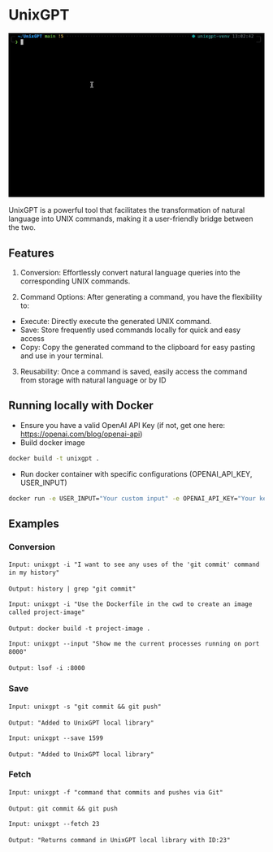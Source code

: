 # UnixGPT

![image](assets/demo.gif)

UnixGPT is a powerful tool that facilitates the transformation of natural language into UNIX commands, making it a user-friendly bridge between the two.

## Features
1. Conversion: Effortlessly convert natural language queries into the corresponding UNIX commands.

2. Command Options: After generating a command, you have the flexibility to:
- Execute: Directly execute the generated UNIX command.
- Save: Store frequently used commands locally for quick and easy access
- Copy: Copy the generated command to the clipboard for easy pasting and use in your terminal.

3. Reusability: Once a command is saved, easily access the command from storage with natural language or by ID

## Running locally with Docker

- Ensure you have a valid OpenAI API Key (if not, get one here: https://openai.com/blog/openai-api)
- Build docker image

```bash
docker build -t unixgpt .
```

- Run docker container with specific configurations (OPENAI_API_KEY, USER_INPUT)

```bash
docker run -e USER_INPUT="Your custom input" -e OPENAI_API_KEY="Your key here" unixgpt
```

## Examples

### Conversion

```
Input: unixgpt -i "I want to see any uses of the 'git commit' command in my history"

Output: history | grep "git commit"
```

```
Input: unixgpt -i "Use the Dockerfile in the cwd to create an image called project-image"

Output: docker build -t project-image .
```

```
Input: unixgpt --input "Show me the current processes running on port 8000"

Output: lsof -i :8000
```

### Save

```
Input: unixgpt -s "git commit && git push"

Output: "Added to UnixGPT local library"
```

```
Input: unixgpt --save 1599

Output: "Added to UnixGPT local library"
```

### Fetch

```
Input: unixgpt -f "command that commits and pushes via Git"

Output: git commit && git push
```

```
Input: unixgpt --fetch 23

Output: "Returns command in UnixGPT local library with ID:23"
```
